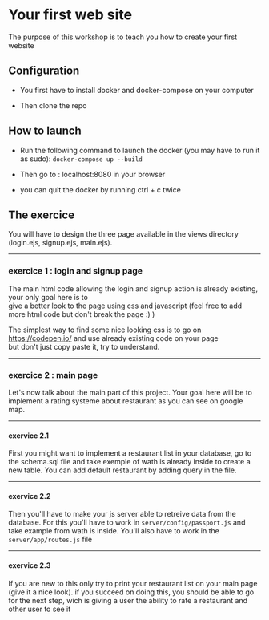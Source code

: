 # Your first web site

The purpose of this workshop is to teach you how to create your first website

## Configuration

- You first have to install docker and docker-compose on your computer

- Then clone the repo

## How to launch

- Run the following command to launch the docker (you may have to run it as sudo):
`docker-compose up --build`  

- Then go to : localhost:8080 in your browser

- you can quit the docker by running ctrl + c twice

## The exercice

You will have to design the three page available in the views directory (login.ejs, signup.ejs, main.ejs).

--------------------------------------
### exercice 1 : login and signup page

The main html code allowing the login and signup action is already existing, your only goal here is to  
give a better look to the page using css and javascript (feel free to add more html code but don't break the page :) )

The simplest way to find some nice looking css is to go on https://codepen.io/ and use already existing code on your page  
but don't just copy paste it, try to understand.

--------------------------------------
### exercice 2 : main page

Let's now talk about the main part of this project. Your goal here will be to implement a rating systeme about restaurant as you can see on google map.

--------------------------------------
#### exervice 2.1

First you might want to implement a restaurant list in your database, go to the schema.sql file and take exemple of wath is already inside to create a new table. You can add default restaurant by adding query in the file.

--------------------------------------
#### exervice 2.2

Then you'll have to make your js server able to retreive data from the database. For this you'll have to work in `server/config/passport.js` and take example from wath is inside. You'll also have to work in the `server/app/routes.js` file

--------------------------------------
#### exervice 2.3

If you are new to this only try to print your restaurant list on your main page (give it a nice look). if you succeed on doing this, you should be able to go for the next step, wich is giving a user the ability to rate a restaurant and other user to see it
